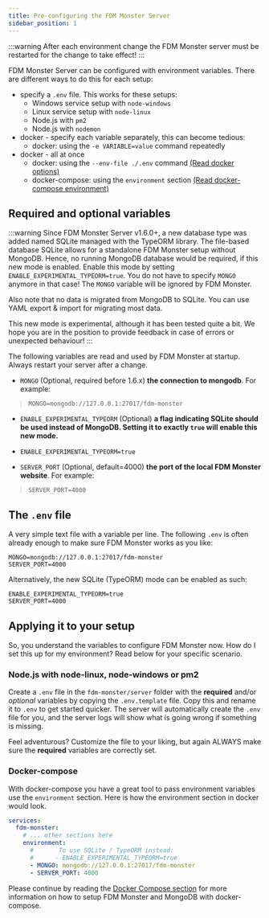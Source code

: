 ```yaml
---
title: Pre-configuring the FDM Monster Server
sidebar_position: 1
---
```


:::warning
After each environment change the FDM Monster server must be restarted for the change to take effect!
:::

FDM Monster Server can be configured with environment variables. There are different ways to do this for each setup:

- specify a `.env` file. This works for these setups:
  - Windows service setup with `node-windows`
  - Linux service setup with `node-linux`
  - Node.js with `pm2`
  - Node.js with `nodemon`
- docker - specify each variable separately, this can become tedious:
  - docker: using the `-e VARIABLE=value` command repeatedly
- docker - all at once
  - docker: using the `--env-file ./.env`
    command [(Read docker options)](https://docs.docker.com/engine/reference/commandline/run/#options)
  - docker-compose: using the `environment`
    section [(Read docker-compose environment)](https://docs.docker.com/compose/environment-variables/)

## Required and optional variables

:::warning
Since FDM Monster Server v1.6.0+, a new database type was added named SQLite managed with the TypeORM library.
The file-based database SQLite allows for a standalone FDM Monster setup without MongoDB.
Hence, no running MongoDB database would be required, if this new mode is enabled.
Enable this mode by setting `ENABLE_EXPERIMENTAL_TYPEORM=true`. You do not have to specify `MONGO` anymore in that case!
The `MONGO` variable will be ignored by FDM Monster.

Also note that no data is migrated from MongoDB to SQLite. You can use YAML export & import for migrating most data.

This new mode is experimental, although it has been tested quite a bit. We hope you are in the position to provide
feedback
in case of errors or unexpected behaviour!
:::

The following variables are read and used by FDM Monster at startup. Always restart your server after a change.

- `MONGO` (Optional, required before 1.6.x) **the connection to mongodb**. For example:

> `MONGO=mongodb://127.0.0.1:27017/fdm-monster`

- `ENABLE_EXPERIMENTAL_TYPEORM` (Optional) **a flag indicating SQLite should be used instead of MongoDB. Setting it to
  exactly `true` will enable this new mode.**

- `ENABLE_EXPERIMENTAL_TYPEORM=true`

- `SERVER_PORT` (Optional, default=4000) **the port of the local FDM Monster website**. For example:

> `SERVER_PORT=4000`

## The `.env` file

A very simple text file with a variable per line. The following `.env` is often already enough to make sure FDM Monster
works as you like:

```dotenv
MONGO=mongodb://127.0.0.1:27017/fdm-monster
SERVER_PORT=4000
```

Alternatively, the new SQLite (TypeORM) mode can be enabled as such:

```dotenv
ENABLE_EXPERIMENTAL_TYPEORM=true
SERVER_PORT=4000
```

## Applying it to your setup

So, you understand the variables to configure FDM Monster now. How do I set this up for my environment? Read below for
your specific scenario.

### Node.js with node-linux, node-windows or pm2

Create a `.env` file in the `fdm-monster/server` folder with the **required** and/or _optional_ variables by copying
the `.env.template` file.
Copy this and rename it to `.env` to get started quicker.
The server will automatically create the `.env` file for you, and the server logs will show what is going wrong if
something is missing.

Feel adventurous? Customize the file to your liking, but again ALWAYS make sure the **required** variables are correctly
set.

### Docker-compose

With docker-compose you have a great tool to pass environment variables use the `environment` section.
Here is how the environment section in docker would look.

```yaml
services:
  fdm-monster:
    # ... other sections here
    environment:
      #       To use SQLite / TypeORM instead:
      #      - ENABLE_EXPERIMENTAL_TYPEORM=true
      - MONGO: mongodb://127.0.0.1:27017/fdm-monster
      - SERVER_PORT: 4000
```

Please continue by reading the [Docker Compose section](../0_installing/docker_compose.md) for more information on how
to setup FDM Monster and MongoDB with docker-compose.

